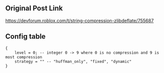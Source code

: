 ## Original Post Link
https://devforum.roblox.com/t/string-compression-zlibdeflate/755687

## Config table
```luau
{
	level = 0; -- integer 0 -> 9 where 0 is no compression and 9 is most compression
	strategy = "" -- "huffman_only", "fixed", "dynamic"
}
```
